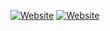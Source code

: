 [![Website](https://img.shields.io/website?label=louiskelly.uk&style=for-the-badge&url=https://louiskelly.uk)](https://louiskelly.uk/)
[![Website](https://img.shields.io/website?label=wordpacks.co.uk&style=for-the-badge&url=https://wordpacks.co.uk)](https://wordpacks.co.uk)
